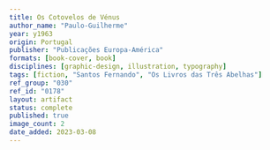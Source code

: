 ```yaml
---
title: Os Cotovelos de Vénus
author_name: "Paulo-Guilherme"
year: y1963
origin: Portugal
publisher: "Publicações Europa-América"
formats: [book-cover, book]
disciplines: [graphic-design, illustration, typography]
tags: [fiction, "Santos Fernando", "Os Livros das Três Abelhas"]
ref_group: "030"
ref_id: "0178"
layout: artifact
status: complete
published: true
image_count: 2
date_added: 2023-03-08
---
```

